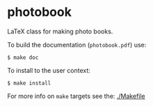 # photobook

LaTeX class for making photo books.

<!-- XXX Requirements... -->

To build the documentation (`photobook.pdf`) use:

```shell
$ make doc 
```

To install to the user context:

```shell
$ make install
```


For more info on `make` targets see the: [./Makefile](./Makefile)
